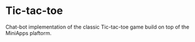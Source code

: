 # Tic-tac-toe

Chat-bot implementation of the classic Tic-tac-toe game build on top of the MiniApps plaftorm.
